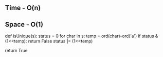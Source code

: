 
## Time - O(n) 
## Space - O(1)


def isUnique(s):
  status = 0
  for char in s:
    temp = ord(char)-ord('a')
    if status & (1<<temp):
      return False
    status |= (1<<temp)
   
   return True
    
  
